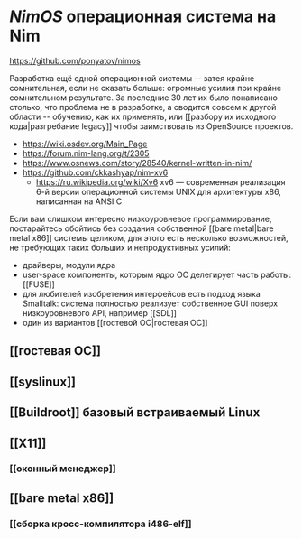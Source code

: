 # *NimOS* операционная система на Nim

https://github.com/ponyatov/nimos

Разработка ещё одной операционной системы -- затея крайне сомнительная, если не сказать больше: огромные усилия при крайне сомнительном результате. За последние 30 лет их было понаписано столько, что проблема не в разработке, а сводится совсем к другой области -- обучению, как их применять, или [[разбору их исходного кода|разгребание legacy]] чтобы заимствовать из OpenSource проектов.

* https://wiki.osdev.org/Main_Page
* https://forum.nim-lang.org/t/2305
* https://www.osnews.com/story/28540/kernel-written-in-nim/
* https://github.com/ckkashyap/nim-xv6
  * https://ru.wikipedia.org/wiki/Xv6 xv6 — современная реализация 6-й версии операционной системы UNIX для архитектуры x86, написанная на ANSI C

Если вам слишком интересно низкоуровневое программирование, постарайтесь обойтись без создания собственной [[bare metal|bare metal x86]] системы целиком, для этого есть несколько возможностей, не требующих таких больших и непродуктивных усилий:
* драйверы, модули ядра
* user-space компоненты, которым ядро ОС делегирует часть работы: [[FUSE]]
* для любителей изобретения интерфейсов есть подход языка Smalltalk: система полностью реализует собственное GUI поверх низкоуровневого API, например [[SDL]]
* один из вариантов [[гостевой ОС|гостевая ОС]]

## [[гостевая ОС]]
## [[syslinux]]
## [[Buildroot]] базовый встраиваемый Linux
## [[X11]]
### [[оконный менеджер]]
## [[bare metal x86]]
### [[сборка кросс-компилятора i486-elf]]

